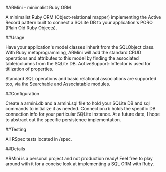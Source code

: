 #ARMini - minimalist Ruby ORM

A minimalist Ruby ORM (Object-relational mapper) implementing the Active Record pattern built to connect a SQLite DB to your application's PORO (Plain Old Ruby Objects).

##Usage

Have your application's model classes inherit from the SQLObject class.
With Ruby metaprogramming, ARMini will add the standard CRUD operations and attributes to this model by finding the associated table/columns from the SQLite DB.
ActiveSupport::Inflector is used for titlization of properties.

Standard SQL operations and basic relational associations are supported too, via the Searchable and Associatable modules.

##Configuration

Create a armini.db and a armini.sql file to hold your SQLite DB and sql commands to initialize it as needed.
Connection.rb holds the specific DB connection info for your particular SQLite instance.
At a future date, I hope to abstract out the specific persistence implementation.

##Testing

All RSpec tests located in /spec.

##Details

ARMini is a personal project and not production ready! Feel free to play around with it for a concise look at implementing a SQL ORM with Ruby.